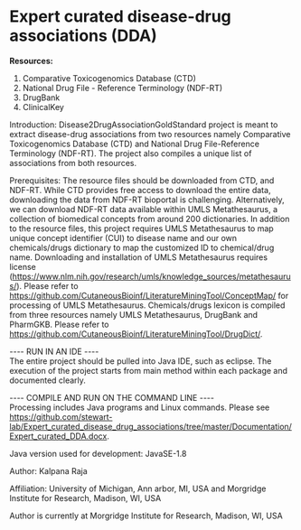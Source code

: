 # **Expert curated disease-drug associations (DDA)**   

**Resources:**   
 1. Comparative Toxicogenomics Database (CTD)
 2. National Drug File - Reference Terminology (NDF-RT)
 3. DrugBank
 4. ClinicalKey
   
Introduction: Disease2DrugAssociationGoldStandard project is meant to extract disease-drug associations from two resources namely Comparative Toxicogenomics Database (CTD) and National Drug File-Reference Terminology (NDF-RT). The project also compiles a unique list of associations from both resources.  
  
Prerequisites: The resource files should be downloaded from CTD, and NDF-RT. While CTD provides free access to download the entire data, downloading the data from NDF-RT bioportal is challenging. Alternatively, we can download NDF-RT data available within UMLS Metathesaurus, a collection of biomedical concepts from around 200 dictionaries. In addition to the resource files, this project requires UMLS Metathesaurus to map unique concept identifier (CUI) to disease name and our own chemicals/drugs dictionary to map the customized ID to chemical/drug name. Downloading and installation of UMLS Metathesaurus requires license (https://www.nlm.nih.gov/research/umls/knowledge_sources/metathesaurus/). Please refer to https://github.com/CutaneousBioinf/LiteratureMiningTool/ConceptMap/ for processing of UMLS Metathesaurus. Chemicals/drugs lexicon is compiled from three resources namely UMLS Metathesaurus, DrugBank and PharmGKB. Please refer to https://github.com/CutaneousBioinf/LiteratureMiningTool/DrugDict/.
  
---- RUN IN AN IDE ----  
The entire project should be pulled into Java IDE, such as eclipse. The execution of the project starts from main method within each package and documented clearly.  
  
---- COMPILE AND RUN ON THE COMMAND LINE ----  
Processing includes Java programs and Linux commands. Please see https://github.com/stewart-lab/Expert_curated_disease_drug_associations/tree/master/Documentation/Expert_curated_DDA.docx.  

Java version used for development: JavaSE-1.8   

Author: Kalpana Raja   

Affiliation: University of Michigan, Ann arbor, MI, USA and Morgridge Institute for Research, Madison, WI, USA
  
Author is currently at Morgridge Institute for Research, Madison, WI, USA
